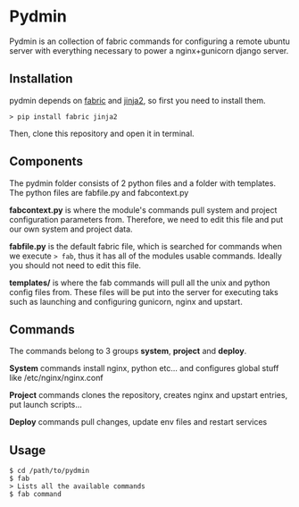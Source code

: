 # Pydmin

Pydmin is an collection of fabric commands for configuring a remote ubuntu server with everything necessary to power a nginx+gunicorn django server.

## Installation
pydmin depends on [fabric](https://github.com/fabric/fabric) and [jinja2](http://jinja.pocoo.org/docs/), so first you need to install them.

```
> pip install fabric jinja2
```

Then, clone this repository and open it in terminal.

## Components
The pydmin folder consists of 2 python files and a folder with templates. The python files are fabfile.py and fabcontext.py

**fabcontext.py** is where the module's commands pull system and project configuration parameters from. Therefore, we need to edit this file and put our own system and project data.

**fabfile.py** is the default fabric file, which is searched for commands when we execute ```> fab```, thus it has all of the modules usable commands. Ideally you should not need to edit this file.

**templates/** is where the fab commands will pull all the unix and python config files from. These files will be put into the server for executing taks such as launching and configuring gunicorn, nginx and upstart.

## Commands
The commands belong to 3 groups **system**, **project** and **deploy**.

**System** commands install nginx, python etc... and configures global stuff like /etc/nginx/nginx.conf

**Project** commands clones the repository, creates nginx and upstart entries, put launch scripts...

**Deploy** commands pull changes, update env files and restart services

## Usage
```
$ cd /path/to/pydmin
$ fab 
> Lists all the available commands
$ fab command
```
